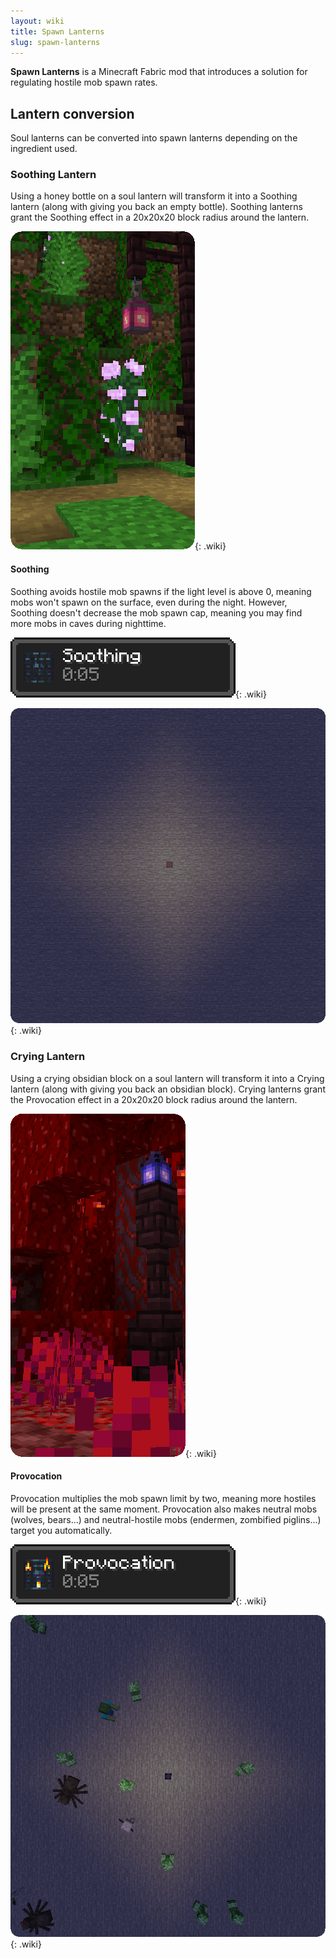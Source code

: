 ```yaml
---
layout: wiki
title: Spawn Lanterns
slug: spawn-lanterns
---
```


**Spawn Lanterns** is a Minecraft Fabric mod that introduces a solution for regulating hostile mob spawn rates.

## Lantern conversion

Soul lanterns can be converted into spawn lanterns depending on the ingredient used.

### Soothing Lantern

Using a honey bottle on a soul lantern will transform it into a Soothing lantern (along with giving you back an empty bottle).
Soothing lanterns grant the Soothing effect in a 20x20x20 block radius around the lantern. 

![Soothing Lantern](spawn-lanterns/SoothingLantern.png){: .wiki}

#### Soothing

Soothing avoids hostile mob spawns if the light level is above 0, meaning mobs won't spawn on the surface, even during the night.
However, Soothing doesn't decrease the mob spawn cap, meaning you may find more mobs in caves during nighttime.

![Soothing Effect](spawn-lanterns/SoothingEffect.png){: .wiki}

![Soothing Spawn Rates](spawn-lanterns/SoothingSpawnRates.png){: .wiki}

### Crying Lantern

Using a crying obsidian block on a soul lantern will transform it into a Crying lantern (along with giving you back an obsidian block).
Crying lanterns grant the Provocation effect in a 20x20x20 block radius around the lantern. 

![Crying Lantern](spawn-lanterns/CryingLantern.png){: .wiki}

#### Provocation

Provocation multiplies the mob spawn limit by two, meaning more hostiles will be present at the same moment.
Provocation also makes neutral mobs (wolves, bears...) and neutral-hostile mobs (endermen, zombified piglins...) target you automatically.

![Provocation Effect](spawn-lanterns/ProvocationEffect.png){: .wiki}

![Provocation Spawn Rates](spawn-lanterns/ProvocationSpawnRates.png){: .wiki}